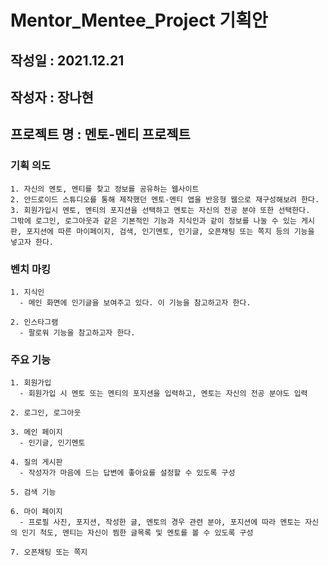 # Mentor_Mentee_Project 기획안

## 작성일 : 2021.12.21
## 작성자 : 장나현

## 프로젝트 명 : 멘토-멘티 프로젝트

### 기획 의도
```
1. 자신의 멘토, 멘티를 찾고 정보를 공유하는 웹사이트
2. 안드로이드 스튜디오를 통해 제작했던 멘토-멘티 앱을 반응형 웹으로 재구성해보려 한다.
3. 회원가입시 멘토, 멘티의 포지션을 선택하고 멘토는 자신의 전공 분야 또한 선택한다.
그밖에 로그인, 로그아웃과 같은 기본적인 기능과 지식인과 같이 정보를 나눌 수 있는 게시판, 포지션에 따른 마이페이지, 검색, 인기멘토, 인기글, 오픈채팅 또는 쪽지 등의 기능을 넣고자 한다.
```

### 벤치 마킹
```
1. 지식인
  - 메인 화면에 인기글을 보여주고 있다. 이 기능을 참고하고자 한다.

2. 인스타그램
  - 팔로워 기능을 참고하고자 한다.
```

### 주요 기능
```
1. 회원가입
  - 회원가입 시 멘토 또는 멘티의 포지션을 입력하고, 멘토는 자신의 전공 분야도 입력
  
2. 로그인, 로그아웃

3. 메인 페이지
  - 인기글, 인기멘토
  
4. 질의 게시판
  - 작성자가 마음에 드는 답변에 좋아요를 설정할 수 있도록 구성
  
5. 검색 기능

6. 마이 페이지
  - 프로필 사진, 포지션, 작성한 글, 멘토의 경우 관련 분야, 포지션에 따라 멘토는 자신의 인기 척도, 멘티는 자신이 찜한 글목록 및 멘토를 볼 수 있도록 구성
  
7. 오픈채팅 또는 쪽지
```
